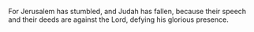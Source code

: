 For Jerusalem has stumbled, and Judah has fallen, because their speech and their deeds are against the Lord, defying his glorious presence.
